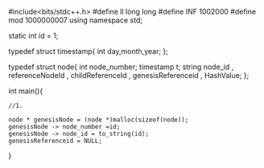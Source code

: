 #include<bits/stdc++.h>
#define ll long long
#define INF 1002000
#define mod 1000000007
using namespace std;

static int id = 1;

typedef struct timestamp{
	int day,month,year;
};

typedef struct node{
	int node_number;
	timestamp t;
	string node_id , referenceNodeId , childReferenceId , genesisReferenceid , HashValue;
};


int main(){
	
	//1.
	
	node * genesisNode = (node *)malloc(sizeof(node)); 
	genesisNode -> node_number =id;
	genesisNode -> node_id = to_string(id);
	genesisReferenceid = NULL;
	
	
}
